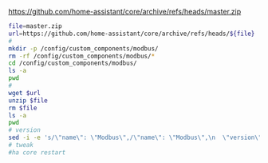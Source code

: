 https://github.com/home-assistant/core/archive/refs/heads/master.zip

```sh
file=master.zip
url=https://github.com/home-assistant/core/archive/refs/heads/${file}
#
mkdir -p /config/custom_components/modbus/
rm -rf /config/custom_components/modbus/*
cd /config/custom_components/modbus/
ls -a
pwd
#
wget $url
unzip $file
rm $file
ls -a
pwd
# version
sed -i -e 's/\"name\": \"Modbus\",/\"name\": \"Modbus\",\n  \"version\": \"'${vv}'\",/g' manifest.json
# tweak
#ha core restart
```
